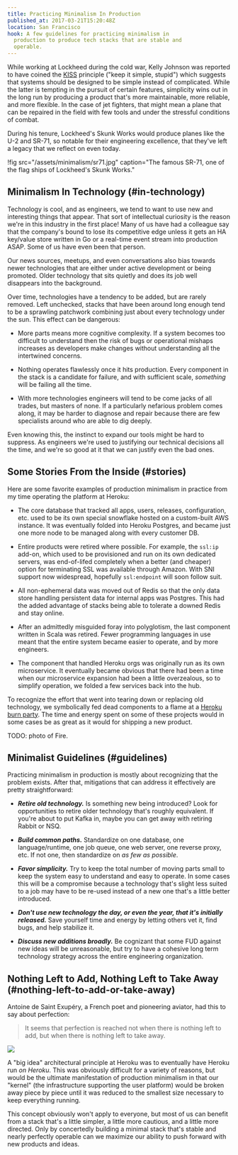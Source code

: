 ```yaml
---
title: Practicing Minimalism In Production
published_at: 2017-03-21T15:20:48Z
location: San Francisco
hook: A few guidelines for practicing minimalism in
  production to produce tech stacks that are stable and
  operable.
---
```


While working at Lockheed during the cold war, Kelly
Johnson was reported to have coined the [KISS][kiss]
principle ("keep it simple, stupid") which suggests that
systems should be designed to be simple instead of
complicated. While the latter is tempting in the pursuit of
certain features, simplicity wins out in the long run by
producing a product that's more maintainable, more
reliable, and more flexible. In the case of jet fighters,
that might mean a plane that can be repaired in the field
with few tools and under the stressful conditions of
combat.

During his tenure, Lockheed's Skunk Works would produce
planes like the U-2 and SR-71, so notable for their
engineering excellence, that they've left a legacy that we
reflect on even today.

!fig src="/assets/minimalism/sr71.jpg" caption="The famous SR-71, one of the flag ships of Lockheed's Skunk Works."

## Minimalism In Technology (#in-technology)

Technology is cool, and as engineers, we tend to want to
use new and interesting things that appear. That sort of
intellectual curiosity is the reason we're in this industry
in the first place! Many of us have had a colleague say
that the company's bound to lose its competitive edge
unless it gets an HA key/value store written in Go or a
real-time event stream into production ASAP. Some of us
have even been that person.

Our news sources, meetups, and even conversations also bias
towards newer technologies that are either under active
development or being promoted. Older technology that sits
quietly and does its job well disappears into the
background.

Over time, technologies have a tendency to be added, but
are rarely removed. Left unchecked, stacks that have been
around long enough tend to be a sprawling patchwork
combining just about every technology under the sun. This
effect can be dangerous:

* More parts means more cognitive complexity. If a system
  becomes too difficult to understand then the risk of bugs
  or operational mishaps increases as developers make
  changes without understanding all the intertwined
  concerns.

* Nothing operates flawlessly once it hits production.
  Every component in the stack is a candidate for failure,
  and with sufficient scale, _something_ will be failing all
  the time.

* With more technologies engineers will tend to be come
  jacks of all trades, but masters of none. If a
  particularly nefarious problem comes along, it may be
  harder to diagnose and repair because there are few
  specialists around who are able to dig deeply.

Even knowing this, the instinct to expand our tools might
be hard to suppress. As engineers we're used to justifying
our technical decisions all the time, and we're so good at
it that we can justify even the bad ones.

## Some Stories From the Inside (#stories)

Here are some favorite examples of production minimalism in
practice from my time operating the platform at Heroku:

* The core database that tracked all apps, users, releases,
  configuration, etc. used to be its own special snowflake
  hosted on a custom-built AWS instance. It was eventually
  folded into Heroku Postgres, and became just one more
  node to be managed along with every customer DB.

* Entire products were retired where possible. For example,
  the `ssl:ip` add-on, which used to be provisioned and run
  on its own dedicated servers, was end-of-lifed completely
  when a better (and cheaper) option for terminating SSL
  was available through Amazon. With SNI support now
  widespread, hopefully `ssl:endpoint` will soon follow
  suit.

* All non-ephemeral data was moved out of Redis so that the
  only data store handling persistent data for internal
  apps was Postgres. This had the added advantage of stacks
  being able to tolerate a downed Redis and stay online.

* After an admittedly misguided foray into polyglotism, the
  last component written in Scala was retired. Fewer
  programming languages in use meant that the entire system
  became easier to operate, and by more engineers.

* The component that handled Heroku orgs was originally run
  as its own microservice. It eventually became obvious
  that there had been a time when our microservice
  expansion had been a little overzealous, so to simplify
  operation, we folded a few services back into the hub.

To recognize the effort that went into tearing down or
replacing old technology, we symbolically fed dead
components to a flame at a [Heroku burn
party](/fragments/burn-parties). The time and energy spent
on some of these projects would in some cases be as great
as it would for shipping a new product.

TODO: photo of Fire.

## Minimalist Guidelines (#guidelines)

Practicing minimalism in production is mostly about
recognizing that the problem exists. After that,
mitigations that can address it effectively are pretty
straightforward:

* ***Retire old technology.*** Is something new being
  introduced? Look for opportunities to retire older
  technology that's roughly equivalent. If you're about to
  put Kafka in, maybe you can get away with retiring Rabbit
  or NSQ.

* ***Build common paths.*** Standardize on one database, one
  language/runtime, one job queue, one web server, one
  reverse proxy, etc. If not one, then standardize on _as
  few as possible_.

* ***Favor simplicity.*** Try to keep the total number of
  moving parts small to keep the system easy to understand
  and easy to operate. In some cases this will be a
  compromise because a technology that's slight less
  suited to a job may have to be re-used instead of a
  new one that's a little better introduced.

* ***Don't use new technology the day, or even the year, that
  it's initially released.*** Save yourself time and energy by
  letting others vet it, find bugs, and help stabilize it.

* ***Discuss new additions broadly.*** Be cognizant that some
  FUD against new ideas will be unreasonable, but try to
  have a cohesive long term technology strategy across the
  entire engineering organization.

## Nothing Left to Add, Nothing Left to Take Away (#nothing-left-to-add-or-take-away)

Antoine de Saint Exupéry, a French poet and pioneering
aviator, had this to say about perfection:

> It seems that perfection is reached not when there is
> nothing left to add, but when there is nothing left to
> take away.

<img src="/assets/minimalism/sea.jpg" data-rjs="2" class="overflowing">

A "big idea" architectural principle at Heroku was to
eventually have Heroku run _on Heroku_. This was obviously
difficult for a variety of reasons, but would be the
ultimate manifestation of production minimalism in that our
"kernel" (the infrastructure supporting the user platform)
would be broken away piece by piece until it was reduced to
the smallest size necessary to keep everything running.

This concept obviously won't apply to everyone, but most of
us can benefit from a stack that's a little simpler, a
little more cautious, and a little more directed. Only by
concertedly building a minimal stack that's stable and
nearly perfectly operable can we maximize our ability to
push forward with new products and ideas.

[kiss]: https://en.wikipedia.org/wiki/KISS_principle
